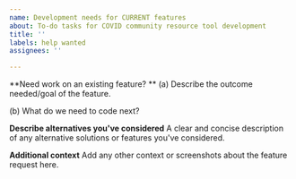```yaml
---
name: Development needs for CURRENT features
about: To-do tasks for COVID community resource tool development
title: ''
labels: help wanted
assignees: ''

---
```


**Need work on an existing feature? **
(a) Describe the outcome needed/goal of the feature.

(b) What do we need to code next?

**Describe alternatives you've considered**
A clear and concise description of any alternative solutions or features you've considered.

**Additional context**
Add any other context or screenshots about the feature request here.
